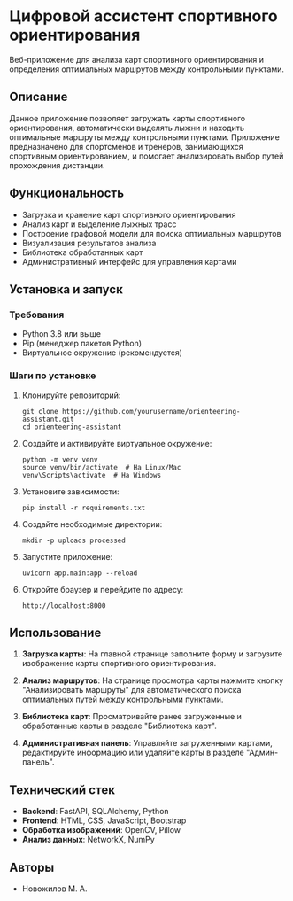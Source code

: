 # Цифровой ассистент спортивного ориентирования

Веб-приложение для анализа карт спортивного ориентирования и определения оптимальных маршрутов между контрольными пунктами.

## Описание

Данное приложение позволяет загружать карты спортивного ориентирования, автоматически выделять лыжни и находить оптимальные маршруты между контрольными пунктами. Приложение предназначено для спортсменов и тренеров, занимающихся спортивным ориентированием, и помогает анализировать выбор путей прохождения дистанции.

## Функциональность

- Загрузка и хранение карт спортивного ориентирования
- Анализ карт и выделение лыжных трасс
- Построение графовой модели для поиска оптимальных маршрутов
- Визуализация результатов анализа
- Библиотека обработанных карт
- Административный интерфейс для управления картами

## Установка и запуск

### Требования

- Python 3.8 или выше
- Pip (менеджер пакетов Python)
- Виртуальное окружение (рекомендуется)

### Шаги по установке

1. Клонируйте репозиторий:
   ```
   git clone https://github.com/yourusername/orienteering-assistant.git
   cd orienteering-assistant
   ```

2. Создайте и активируйте виртуальное окружение:
   ```
   python -m venv venv
   source venv/bin/activate  # На Linux/Mac
   venv\Scripts\activate  # На Windows
   ```

3. Установите зависимости:
   ```
   pip install -r requirements.txt
   ```

4. Создайте необходимые директории:
   ```
   mkdir -p uploads processed
   ```

5. Запустите приложение:
   ```
   uvicorn app.main:app --reload
   ```

6. Откройте браузер и перейдите по адресу:
   ```
   http://localhost:8000
   ```

## Использование

1. **Загрузка карты**: На главной странице заполните форму и загрузите изображение карты спортивного ориентирования.

2. **Анализ маршрутов**: На странице просмотра карты нажмите кнопку "Анализировать маршруты" для автоматического поиска оптимальных путей между контрольными пунктами.

3. **Библиотека карт**: Просматривайте ранее загруженные и обработанные карты в разделе "Библиотека карт".

4. **Административная панель**: Управляйте загруженными картами, редактируйте информацию или удаляйте карты в разделе "Админ-панель".

## Технический стек

- **Backend**: FastAPI, SQLAlchemy, Python
- **Frontend**: HTML, CSS, JavaScript, Bootstrap
- **Обработка изображений**: OpenCV, Pillow
- **Анализ данных**: NetworkX, NumPy

## Авторы

- Новожилов М. А.
